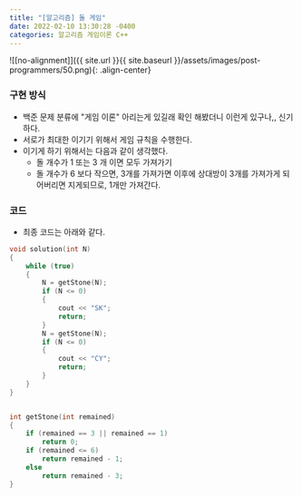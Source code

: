 ```yaml
---
title: "[알고리즘] 돌 게임"
date: 2022-02-10 13:30:28 -0400
categories: 알고리즘 게임이론 C++
---
```


![[no-alignment]]({{ site.url }}{{ site.baseurl }}/assets/images/post-programmers/50.png){: .align-center}

### 구현 방식

- 백준 문제 분류에 "게임 이론" 아리는게 있길래 확인 해봤더니 이런게 있구나,, 신기하다.
- 서로가 최대한 이기기 위해서 게임 규칙을 수행한다.
- 이기게 하기 위해서는 다음과 같이 생각했다.
    - 돌 개수가 1 또는 3 개 이면 모두 가져가기
    - 돌 개수가 6 보다 작으면, 3개를 가져가면 이후에 상대방이 3개를 가져가게 되어버리면 지게되므로, 1개만 가져간다.

### 코드

- 최종 코드는 아래와 같다.

```cpp
void solution(int N)
{
	while (true)
	{
		N = getStone(N);
		if (N <= 0)
		{
			cout << "SK";
			return;
		}
		N = getStone(N);
		if (N <= 0)
		{
			cout << "CY";
			return;
		}
	}
}


int getStone(int remained)
{
	if (remained == 3 || remained == 1)
		return 0;
	if (remained <= 6)
		return remained - 1;
	else
		return remained - 3;
}
```